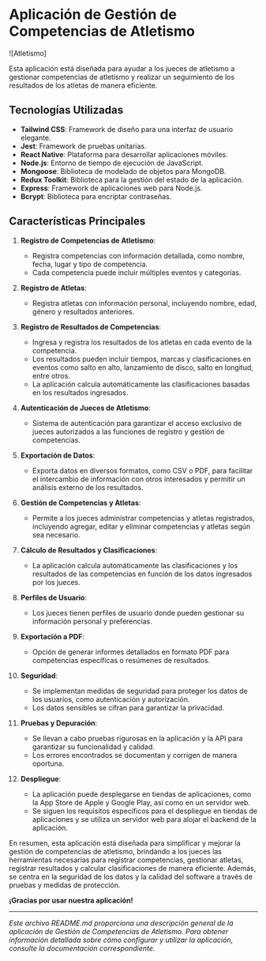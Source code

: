 # Aplicación de Gestión de Competencias de Atletismo

![Atletismo]

Esta aplicación está diseñada para ayudar a los jueces de atletismo a gestionar competencias de atletismo y realizar un seguimiento de los resultados de los atletas de manera eficiente.

## Tecnologías Utilizadas

- **Tailwind CSS**: Framework de diseño para una interfaz de usuario elegante.
- **Jest**: Framework de pruebas unitarias.
- **React Native**: Plataforma para desarrollar aplicaciones móviles.
- **Node.js**: Entorno de tiempo de ejecución de JavaScript.
- **Mongoose**: Biblioteca de modelado de objetos para MongoDB.
- **Redux Toolkit**: Biblioteca para la gestión del estado de la aplicación.
- **Express**: Framework de aplicaciones web para Node.js.
- **Bcrypt**: Biblioteca para encriptar contraseñas.



## Características Principales

1. **Registro de Competencias de Atletismo**:
   - Registra competencias con información detallada, como nombre, fecha, lugar y tipo de competencia.
   - Cada competencia puede incluir múltiples eventos y categorías.

2. **Registro de Atletas**:
   - Registra atletas con información personal, incluyendo nombre, edad, género y resultados anteriores.

3. **Registro de Resultados de Competencias**:
   - Ingresa y registra los resultados de los atletas en cada evento de la competencia.
   - Los resultados pueden incluir tiempos, marcas y clasificaciones en eventos como salto en alto, lanzamiento de disco, salto en longitud, entre otros.
   - La aplicación calcula automáticamente las clasificaciones basadas en los resultados ingresados.

4. **Autenticación de Jueces de Atletismo**:
   - Sistema de autenticación para garantizar el acceso exclusivo de jueces autorizados a las funciones de registro y gestión de competencias.

5. **Exportación de Datos**:
   - Exporta datos en diversos formatos, como CSV o PDF, para facilitar el intercambio de información con otros interesados y permitir un análisis externo de los resultados.

6. **Gestión de Competencias y Atletas**:
   - Permite a los jueces administrar competencias y atletas registrados, incluyendo agregar, editar y eliminar competencias y atletas según sea necesario.

7. **Cálculo de Resultados y Clasificaciones**:
   - La aplicación calcula automáticamente las clasificaciones y los resultados de las competencias en función de los datos ingresados por los jueces.

8. **Perfiles de Usuario**:
   - Los jueces tienen perfiles de usuario donde pueden gestionar su información personal y preferencias.

9. **Exportación a PDF**:
   - Opción de generar informes detallados en formato PDF para competencias específicas o resúmenes de resultados.

10. **Seguridad**:
    - Se implementan medidas de seguridad para proteger los datos de los usuarios, como autenticación y autorización.
    - Los datos sensibles se cifran para garantizar la privacidad.

11. **Pruebas y Depuración**:
    - Se llevan a cabo pruebas rigurosas en la aplicación y la API para garantizar su funcionalidad y calidad.
    - Los errores encontrados se documentan y corrigen de manera oportuna.

12. **Despliegue**:
    - La aplicación puede desplegarse en tiendas de aplicaciones, como la App Store de Apple y Google Play, así como en un servidor web.
    - Se siguen los requisitos específicos para el despliegue en tiendas de aplicaciones y se utiliza un servidor web para alojar el backend de la aplicación.

En resumen, esta aplicación está diseñada para simplificar y mejorar la gestión de competencias de atletismo, brindando a los jueces las herramientas necesarias para registrar competencias, gestionar atletas, registrar resultados y calcular clasificaciones de manera eficiente. Además, se centra en la seguridad de los datos y la calidad del software a través de pruebas y medidas de protección.

**¡Gracias por usar nuestra aplicación!**

---

*Este archivo README.md proporciona una descripción general de la aplicación de Gestión de Competencias de Atletismo. Para obtener información detallada sobre cómo configurar y utilizar la aplicación, consulte la documentación correspondiente.*





 
